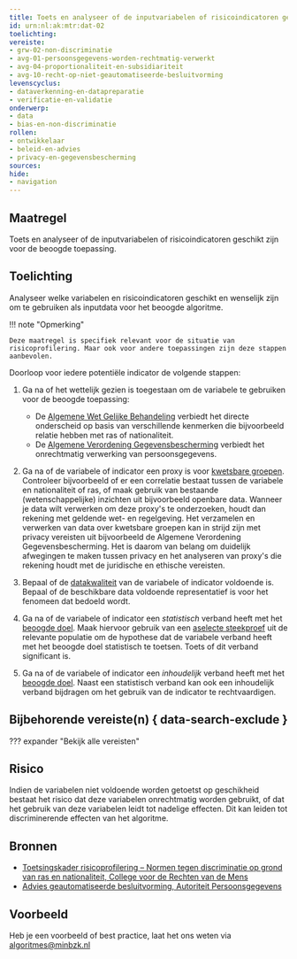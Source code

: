 ```yaml
---
title: Toets en analyseer of de inputvariabelen of risicoindicatoren geschikt zijn voor het beoogde algoritme
id: urn:nl:ak:mtr:dat-02
toelichting: 
vereiste:
- grw-02-non-discriminatie
- avg-01-persoonsgegevens-worden-rechtmatig-verwerkt
- avg-04-proportionaliteit-en-subsidiariteit
- avg-10-recht-op-niet-geautomatiseerde-besluitvorming
levenscyclus:
- dataverkenning-en-datapreparatie
- verificatie-en-validatie
onderwerp:
- data
- bias-en-non-discriminatie
rollen:
- ontwikkelaar
- beleid-en-advies
- privacy-en-gegevensbescherming
sources:
hide:
- navigation
---
```


<!-- tags -->

## Maatregel
Toets en analyseer of de inputvariabelen of risicoindicatoren geschikt zijn voor de beoogde toepassing.

## Toelichting
Analyseer welke variabelen en risicoindicatoren geschikt en wenselijk zijn om te gebruiken als inputdata voor het beoogde algoritme. 

!!! note "Opmerking"

    Deze maatregel is specifiek relevant voor de situatie van risicoprofilering. Maar ook voor andere toepassingen zijn deze stappen aanbevolen. 

Doorloop voor iedere potentiële indicator de volgende stappen:

1. Ga na of het wettelijk gezien is toegestaan om de variabele te gebruiken voor de beoogde toepassing:

    - De [Algemene Wet Gelijke Behandeling](https://wetten.overheid.nl/BWBR0006502/2020-01-01) verbiedt het directe onderscheid op basis van verschillende kenmerken die bijvoorbeeld relatie hebben met ras of nationaliteit.
    - De [Algemene Verordening Gegevensbescherming](https://www.autoriteitpersoonsgegevens.nl/themas/basis-avg/avg-algemeen/de-avg-in-het-kort) verbiedt het onrechtmatig verwerking van persoonsgegevens. 

2. Ga na of de variabele of indicator een proxy is voor [kwetsbare groepen](2-owp-08-kwetsbare-groepen.md). Controleer bijvoorbeeld of er een correlatie bestaat tussen de variabele en nationaliteit of ras, of maak gebruik van bestaande (wetenschappelijke) inzichten uit bijvoorbeeld openbare data. Wanneer je data wilt verwerken om deze proxy's te onderzoeken, houdt dan rekening met geldende wet- en regelgeving. Het verzamelen en verwerken van data over kwetsbare groepen kan in strijd zijn met privacy vereisten uit bijvoorbeeld de Algemene Verordening Gegevensbescherming. Het is daarom van belang om duidelijk afwegingen te maken tussen privacy en het analyseren van proxy's die rekening houdt met de juridische en ethische vereisten.

3. Bepaal of de [datakwaliteit](3-dat-01-datakwaliteit.md) van de variabele of indicator voldoende is. Bepaal of de beschikbare data voldoende representatief is voor het fenomeen dat bedoeld wordt.   

4. Ga na of de variabele of indicator een *statistisch* verband heeft met het [beoogde doel](1-pba-02-formuleren-doelstelling.md). Maak hiervoor gebruik van een [aselecte steekproef](6-imp-02-aselecte-steekproeven.md) uit de relevante populatie om de hypothese dat de variabele verband heeft met het beoogde doel statistisch te toetsen. Toets of dit verband significant is.

5. Ga na of de variabele of indicator een *inhoudelijk* verband heeft met het [beoogde doel](1-pba-02-formuleren-doelstelling.md). Naast een statistisch verband kan ook een inhoudelijk verband bijdragen om het gebruik van de indicator te rechtvaardigen. 

## Bijbehorende vereiste(n) { data-search-exclude }
??? expander "Bekijk alle vereisten"
    <!-- list_vereisten_on_maatregelen_page -->

## Risico
Indien de variabelen niet voldoende worden getoetst op geschikheid bestaat het risico dat deze variabelen onrechtmatig worden gebruikt, of dat het gebruik van deze variabelen leidt tot nadelige effecten. Dit kan leiden tot discriminerende effecten van het algoritme. 

## Bronnen
- [Toetsingskader risicoprofilering – Normen tegen discriminatie op grond van ras en nationaliteit, College voor de Rechten van de Mens](../hulpmiddelen/toetsingskader-risicoprofilering.md)
- [Advies geautomatiseerde besluitvorming, Autoriteit Persoonsgegevens](https://www.autoriteitpersoonsgegevens.nl/documenten/advies-geautomatiseerde-besluitvorming)
  
## Voorbeeld
Heb je een voorbeeld of best practice, laat het ons weten via [algoritmes@minbzk.nl](mailto:algoritmes@minbzk.nl) 